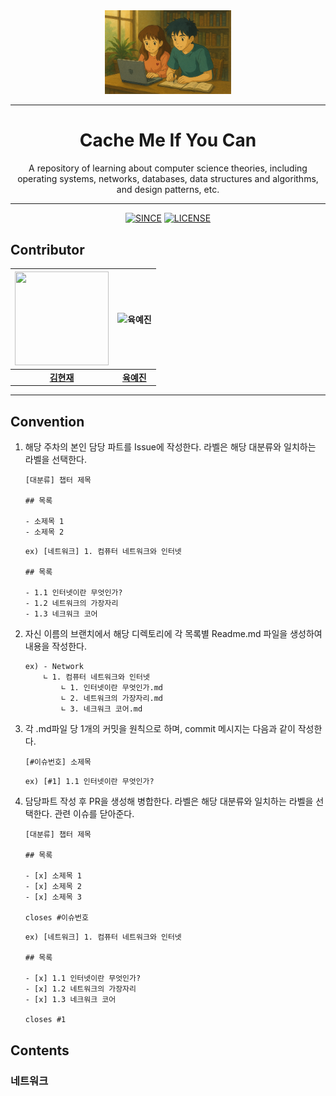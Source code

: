 <div align="center">
    <img src="assets/Image_20250329_09_20_17.png" width="40%"/>
    
</div>

----

<div align="center"> <h1> Cache Me If You Can </div>
  
  <div align="center"> A repository of learning about computer science theories, including operating systems, networks, databases, data structures and algorithms, and design patterns, etc.  </div>

----

<div align=center>


[![SINCE](https://img.shields.io/badge/Since-2025.03.24-red)](https://github.com/WooVictory/Ready-For-Tech-Interview)
[![LICENSE](https://img.shields.io/badge/license-MIT-yellowgreen)](https://github.com/WooVictory/Ready-For-Tech-Interview/blob/master/LICENSE)

</div>


## Contributor
<div align="center">

| <img src="https://avatars.githubusercontent.com/u/156046839?v=4" width="150" height="150"/> | <img src="https://avatars.githubusercontent.com/u/156047141?v=4" alt="육예진" width="150"> |
| :-----------------------------------------------------------------------------------------: | :----------------------------------------------------------------------------------------: |
|**[김현재](https://github.com/Kguswo)**|**[육예진](https://github.com/yngbao97)**|
---
</div>

## Convention
1. 해당 주차의 본인 담당 파트를 Issue에 작성한다. 라벨은 해당 대분류와 일치하는 라벨을 선택한다.
    ```
    [대분류] 챕터 제목

    ## 목록

    - 소제목 1
    - 소제목 2
    ```

    ```
    ex) [네트워크] 1. 컴퓨터 네트워크와 인터넷
    
    ## 목록

    - 1.1 인터넷이란 무엇인가?
    - 1.2 네트워크의 가장자리
    - 1.3 네크워크 코어
    ```

2. 자신 이름의 브랜치에서 해당 디렉토리에 각 목록별 Readme.md 파일을 생성하여 내용을 작성한다.
    ```cmd
    ex) - Network
        ∟ 1. 컴퓨터 네트워크와 인터넷
            ∟ 1. 인터넷이란 무엇인가.md
            ∟ 2. 네트워크의 가장자리.md
            ∟ 3. 네크워크 코어.md
    ```
3. 각 .md파일 당 1개의 커밋을 원칙으로 하며, commit 메시지는 다음과 같이 작성한다.
    ```
    [#이슈번호] 소제목
    ```
    ```
    ex) [#1] 1.1 인터넷이란 무엇인가?
    ```

4. 담당파트 작성 후 PR을 생성해 병합한다. 라벨은 해당 대분류와 일치하는 라벨을 선택한다. 관련 이슈를 닫아준다.
    ```
    [대분류] 챕터 제목

    ## 목록

    - [x] 소제목 1
    - [x] 소제목 2
    - [x] 소제목 3

    closes #이슈번호
    ```

    ```
    ex) [네트워크] 1. 컴퓨터 네트워크와 인터넷
    
    ## 목록

    - [x] 1.1 인터넷이란 무엇인가?
    - [x] 1.2 네트워크의 가장자리
    - [x] 1.3 네크워크 코어

    closes #1
    ```

## Contents
### 네트워크

